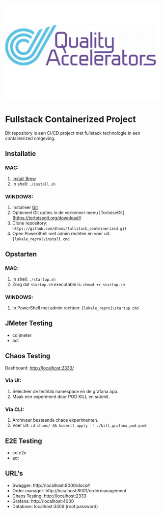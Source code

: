 ![logo](frontend-django/myproject/myapp/static/qa-logo.png)

# Fullstack Containerized Project

Dit repository is een CI/CD project met fullstack technologie in een containerized omgeving.

## Installatie
### MAC:
1. [Install Brew](https://docs.brew.sh/Installation)
2. In shell: `./install.sh`

### WINDOWS:
1. Installeer [Git](https://git-scm.com/downloads)
2. Optioneel Git opties in de verkenner menu [TortoiseGit] (https://tortoisegit.org/download/)
3. Clone repository: `https://github.com/dhomi/fullstack_conteinerized.git`
4. Open PowerShell met admin rechten en voer uit: `[lokale_repro]\install.cmd`

## Opstarten
### MAC:
1. In shell: `./startup.sh`
2. Zorg dat `startup.sh` executable is: `chmod +x startup.sh`

### WINDOWS:
1. In PowerShell met admin rechten: `[lokale_repro]\startup.cmd`

## JMeter Testing
- cd jmeter
- act

## Chaos Testing
Dashboard: [http://localhost:2333/](http://localhost:2333/)

### Via UI:
1. Selecteer de techlab namespace en de grafana app.
2. Maak een experiment door POD KILL en submit.

### Via CLI:
1. Archiveer bestaande chaos experimenten.
2. Voer uit: `cd chaos/ && kubectl apply -f ./kill_grafana_pod.yaml`

## E2E Testing
- cd e2e
- act

## URL's
- Swagger: http://localhost:8000/docs#
- Order manager: http://localhost:8001/ordermanagement
- Chaos Testing: http://localhost:2333
- Grafana: http://localhost:4000
- Database: localhost:3306 (root:password)
